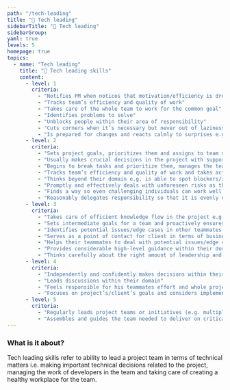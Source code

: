 ```yaml
---
path: "/tech-leading"
title: "🔧 Tech leading"
sidebarTitle: "🔧 Tech leading"
sidebarGroup:
yaml: true
levels: 5
homepage: true
topics:
  - name: "Tech leading"
    title: "🔧 Tech leading skills"
    content:
      - level: 1
        criteria:
          - "Notifies PM when notices that motivation/efficiency is dropping somewhere in the team"
          - "Tracks team’s efficiency and quality of work"
          - "Takes care of the whole team to work for the common goal"
          - "Identifies problems to solve"
          - "Unblocks people within their area of responsibility"
          - "Cuts corners when it’s necessary but never out of laziness"
          - "Is prepared for changes and reacts calmly to surprises e.g. easily handles changes in project’s specification or unforeseen team member’s absence"
      - level: 2
        criteria:
          - "Sets project goals, prioritizes them and assigns to team members with support other leaders/experts"
          - "Usually makes crucial decisions in the project with support of other leaders/experts"
          - "Begins to break tasks and prioritize them, manages the teammates work by themselves"
          - "Tracks team’s efficiency and quality of work and takes actions when notices any issue with these"
          - "Thinks beyond their domain e.g. is able to spot blockers/issues outside their area of responsibility"
          - "Promptly and effectively deals with unforeseen risks as they arise"
          - "Finds a way so even challenging individuals can work well in a team environment"
          - "Reasonably delegates responsibility so that it is evenly distributed among whole team e.g. identifies areas of overlap where work can be shared, and conversely, find areas that are not getting enough attention and directs resources toward it"
      - level: 3
        criteria:
          - "Takes care of efficient knowledge flow in the project e.g. pays attention to efficient communication and documentation within project making sure knowledge of critical systems is not concentrated in one or two minds"
          - "Sets intermediate goals for a team and proactively ensures that these are hit within expected timeframe, even if plans need to be changed to do so e.g. takes care of core features to be delivered on time in stress-free manner rather than all features in a batch the day before release"
          - "Identifies potential issues/edge cases in other teammates’ work"
          - "Serves as a point of contact for client in terms of business related stuff"
          - "Helps their teammates to deal with potential issues/edge cases within and outside their area of work e.g. BE dev who is a leader is able to foresee problems in FE dev’s task and helps FE dev to solve the issue"
          - "Provides considerable high-level guidance within their domain across the team"
          - "Thinks carefully about the right amount of leadership and is able to delegate reasonably so that other teammates can take opportunity to grow"
      - level: 4
        criteria:
          - "Independently and confidently makes decisions within their domain in the project (e.g. developer makes decision on app’s architecture etc.)"
          - "Leads discussions within their domain"
          - "Feels responsible for his teammates effort and whole project’s success"
          - "Focuses on project’s/client’s goals and considers implementation in terms of project’s business value e.g. finds creative workarounds to technical constraints by suggesting alternative product formulations that are less technically demanding"
      - level: 5
        criteria:
          - "Regularly leads project teams or initiatives (e.g. multiple projects)"
          - "Assembles and guides the team needed to deliver on critical company-level goals e.g. the company switches to a different programming language and they are spearheading the effort."
---
```


### What is it about?
Tech leading skills refer to ability to lead a project team in terms of technical matters i.e. making important technical decisions related to the project, managing the work of developers in the team and taking care of creating a healthy workplace for the team.
